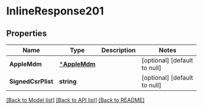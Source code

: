 # InlineResponse201

## Properties
Name | Type | Description | Notes
------------ | ------------- | ------------- | -------------
**AppleMdm** | [***AppleMdm**](AppleMDM.md) |  | [optional] [default to null]
**SignedCsrPlist** | **string** |  | [optional] [default to null]

[[Back to Model list]](../README.md#documentation-for-models) [[Back to API list]](../README.md#documentation-for-api-endpoints) [[Back to README]](../README.md)


